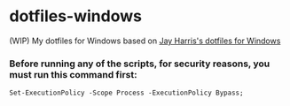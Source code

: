 # dotfiles-windows

(WIP) My dotfiles for Windows based on [Jay Harris's dotfiles for Windows](https://github.com/jayharris/dotfiles-windows)

### Before running any of the scripts, for security reasons, you must run this command first:
    Set-ExecutionPolicy -Scope Process -ExecutionPolicy Bypass;
